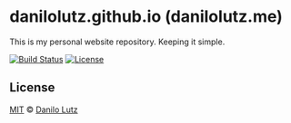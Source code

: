 # danilolutz.github.io (danilolutz.me)

This is my personal website repository. Keeping it simple.

[![Build Status](https://badgen.net/travis/danilolutz/danilolutz.github.io/master)](https://travis-ci.org/danilolutz/danilolutz.github.io)
[![License](https://badgen.net/badge/license/MIT/blue)](https://github.com/vinkla/danilolutz.github.io/blob/master/LICENSE)

## License

[MIT](LICENSE) © [Danilo Lutz](https://danilolutz.me)
